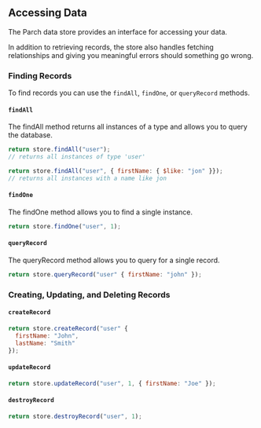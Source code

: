 ## Accessing Data

The Parch data store provides an interface for accessing your data.

In addition to retrieving records, the store also handles fetching relationships
and giving you meaningful errors should something go wrong.

### Finding Records

To find records you can use the `findAll`, `findOne`, or `queryRecord` methods.

#### `findAll`

The findAll method returns all instances of a type and allows you to query the
database.

```javascript
return store.findAll("user");
// returns all instances of type 'user'

return store.findAll("user", { firstName: { $like: "jon" }});
// returns all instances with a name like jon
```

#### `findOne`

The findOne method allows you to find a single instance.

```javascript
return store.findOne("user", 1);
```

#### `queryRecord`

The queryRecord method allows you to query for a single record.

```javascript
return store.queryRecord("user" { firstName: "john" });
```

### Creating, Updating, and Deleting Records

#### `createRecord`

```javascript
return store.createRecord("user" {
  firstName: "John",
  lastName: "Smith"
});
```

#### `updateRecord`

```javascript
return store.updateRecord("user", 1, { firstName: "Joe" });
```

#### `destroyRecord`

```javascript
return store.destroyRecord("user", 1);
```
